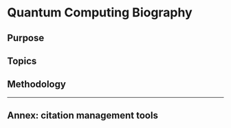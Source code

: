 # Quantum Computing Biography

## Purpose

## Topics

## Methodology

---
## Annex: citation management tools
